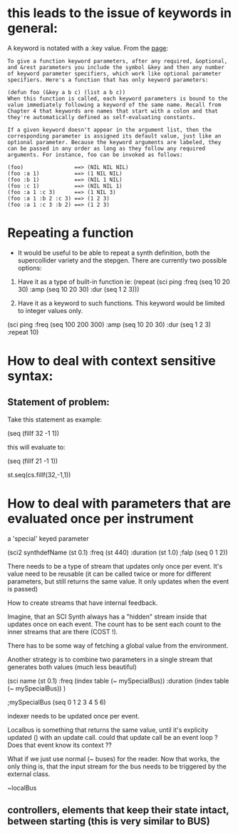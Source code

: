 # this leads to the issue of keywords in general:

A keyword is notated with a :key value. From the [page](http://www.gigamonkeys.com/book/functions.html):
	
	To give a function keyword parameters, after any required, &optional, and &rest parameters you include the symbol &key and then any number of keyword parameter specifiers, which work like optional parameter specifiers. Here's a function that has only keyword parameters:

	(defun foo (&key a b c) (list a b c))
	When this function is called, each keyword parameters is bound to the value immediately following a keyword of the same name. Recall from Chapter 4 that keywords are names that start with a colon and that they're automatically defined as self-evaluating constants.

	If a given keyword doesn't appear in the argument list, then the corresponding parameter is assigned its default value, just like an optional parameter. Because the keyword arguments are labeled, they can be passed in any order as long as they follow any required arguments. For instance, foo can be invoked as follows:

	(foo)                ==> (NIL NIL NIL)
	(foo :a 1)           ==> (1 NIL NIL)
	(foo :b 1)           ==> (NIL 1 NIL)
	(foo :c 1)           ==> (NIL NIL 1)
	(foo :a 1 :c 3)      ==> (1 NIL 3)
	(foo :a 1 :b 2 :c 3) ==> (1 2 3)
	(foo :a 1 :c 3 :b 2) ==> (1 2 3)

# Repeating a function

* It would be useful to be able to repeat a synth definition, both the supercollider variety and the stepgen.
There are currently two possible options:

<!-- THIS IS WHAT I ENDED UP WITH -->

1. Have it as a type of built-in function ie:
	(repeat 
		(sci ping 
		:freq (seq 10 20 30) 
		:amp (seq 10 20 30) 
		:dur (seq 1 2 3)))


<!-- not so easy to implement, and also counter intuitive -->
2. Have it as a keyword to such functions. This keyword would be limited to integer values only.

(sci ping 
:freq (seq 100 200 300)
:amp (seq 10 20 30)
:dur (seq 1 2 3)
:repeat 10)


# How to deal with context sensitive syntax:

## Statement of problem:

Take this statement as example:

(seq (fillf 32 -1 1))

this will evaluate to:

(seq (fillf 21 -1 1))

st.seq(cs.fillf(32,-1,1))

# How to deal with parameters that are evaluated once per instrument 

a 'special' keyed parameter

(sci2 
synthdefName
(st 0.1)
:freq (st 440)
:duration (st 1.0)
;falp (seq 0 1 2))

There needs to be a type of stream that updates only once per event.
It's value need to be reusable (it can be called twice or more for different parameters, but still returns the same value. It only updates when the event is passed)

How to create streams that have internal feedback.

Imagine, that an SCI Synth always has a "hidden" stream inside that updates once on each event.
The count has to be sent each count to the inner streams that are there (COST !).

There has to be some way of fetching a global value from the environment.


Another strategy is to combine two parameters in a single stream that generates both values (much less beautiful)

(sci
name
(st 0.1)
:freq (index table (~ mySpecialBus))
:duration (index table (~ mySpecialBus)) )

;mySpecialBus (seq 0 1 2 3 4 5 6)

indexer needs to be updated once per event.

Localbus is something that returns the same value, until it's explicity updated () with an update call.
could that update call be an event loop ? Does that event know its context ??

What if we just use normal (~ buses) for the reader. Now that works, the only thing is, that the input stream for the bus needs to be triggered by the external class.

~localBus



## controllers, elements that keep their state intact, between starting (this is very similar to BUS)





